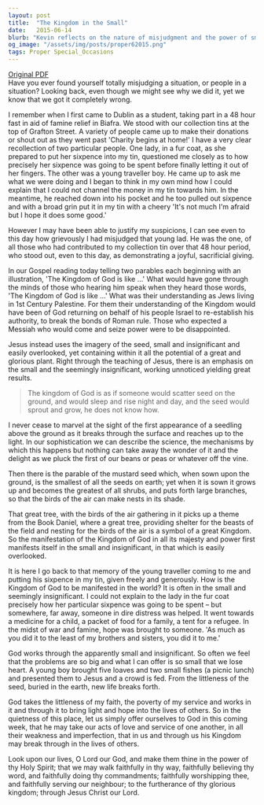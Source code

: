 ```yaml
---
layout: post
title:  "The Kingdom in the Small"
date:   2015-06-14
blurb: "Kevin reflects on the nature of misjudgment and the power of small, seemingly insignificant actions to manifest the Kingdom of God. Drawing from personal experiences and biblical parables, he emphasizes how small acts of kindness and faith can have a profound impact on the world. The sermon encourages us to offer our modest contributions to God, trusting that He will work through them to bring hope and transformation."
og_image: "/assets/img/posts/proper62015.png"
tags: Proper Special_Occasions
---
```

[Original PDF](/assets/pdf/proper62015.pdf)    
Have you ever found yourself totally misjudging a situation, or people in a situation? Looking back, even though we might see why we did it, yet we know that we got it completely wrong.

I remember when I first came to Dublin as a student, taking part in a 48 hour fast in aid of famine relief in Biafra. We stood with our collection tins at the top of Grafton Street. A variety of people came up to make their donations or shout out as they went past 'Charity begins at home!' I have a very clear recollection of two particular people. One lady, in a fur coat, as she prepared to put her sixpence into my tin, questioned me closely as to how precisely her sixpence was going to be spent before finally letting it out of her fingers. The other was a young traveller boy. He came up to ask me what we were doing and I began to think in my own mind how I could explain that I could not channel the money in my tin towards him. In the meantime, he reached down into his pocket and he too pulled out sixpence and with a broad grin put it in my tin with a cheery 'It's not much I'm afraid but I hope it does some good.'

However I may have been able to justify my suspicions, I can see even to this day how grievously I had misjudged that young lad. He was the one, of all those who had contributed to my collection tin over that 48 hour period, who stood out, even to this day, as demonstrating a joyful, sacrificial giving.

In our Gospel reading today telling two parables each beginning with an illustration, 'The Kingdom of God is like ...' What would have gone through the minds of those who hearing him speak when they heard those words, 'The Kingdom of God is like ...' What was their understanding as Jews living in 1st Century Palestine. For them their understanding of the Kingdom would have been of God returning on behalf of his people Israel to re-establish his authority, to break the bonds of Roman rule. Those who expected a Messiah who would come and seize power were to be disappointed.

Jesus instead uses the imagery of the seed, small and insignificant and easily overlooked, yet containing within it all the potential of a great and glorious plant. Right through the teaching of Jesus, there is an emphasis on the small and the seemingly insignificant, working unnoticed yielding great results.

> The kingdom of God is as if someone would scatter seed on the ground, and would sleep and rise night and day, and the seed would sprout and grow, he does not know how.

I never cease to marvel at the sight of the first appearance of a seedling above the ground as it breaks through the surface and reaches up to the light. In our sophistication we can describe the science, the mechanisms by which this happens but nothing can take away the wonder of it and the delight as we pluck the first of our beans or peas or whatever off the vine.

Then there is the parable of the mustard seed which, when sown upon the ground, is the smallest of all the seeds on earth; yet when it is sown it grows up and becomes the greatest of all shrubs, and puts forth large branches, so that the birds of the air can make nests in its shade.

That great tree, with the birds of the air gathering in it picks up a theme from the Book Daniel, where a great tree, providing shelter for the beasts of the field and nesting for the birds of the air is a symbol of a great Kingdom. So the manifestation of the Kingdom of God in all its majesty and power first manifests itself in the small and insignificant, in that which is easily overlooked.

It is here I go back to that memory of the young traveller coming to me and putting his sixpence in my tin, given freely and generously. How is the Kingdom of God to be manifested in the world? It is often in the small and seemingly insignificant. I could not explain to the lady in the fur coat precisely how her particular sixpence was going to be spent – but somewhere, far away, someone in dire distress was helped. It went towards a medicine for a child, a packet of food for a family, a tent for a refugee. In the midst of war and famine, hope was brought to someone. 'As much as you did it to the least of my brothers and sisters, you did it to me.'

God works through the apparently small and insignificant. So often we feel that the problems are so big and what I can offer is so small that we lose heart. A young boy brought five loaves and two small fishes (a picnic lunch) and presented them to Jesus and a crowd is fed. From the littleness of the seed, buried in the earth, new life breaks forth.

God takes the littleness of my faith, the poverty of my service and works in it and through it to bring light and hope into the lives of others. So in the quietness of this place, let us simply offer ourselves to God in this coming week, that he may take our acts of love and service of one another, in all their weakness and imperfection, that in us and through us his Kingdom may break through in the lives of others.

Look upon our lives, O Lord our God, and make them thine in the power of thy Holy Spirit; that we may walk faithfully in thy way, faithfully believing thy word, and faithfully doing thy commandments; faithfully worshipping thee, and faithfully serving our neighbour; to the furtherance of thy glorious kingdom; through Jesus Christ our Lord.
